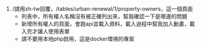1. /請用zh-tw回覆，/tables/urban-renewal/1/property-owners，這一個頁面
    - 列表中，所有權人名稱沒有被正確列出來，幫我確認一下是哪邊的問題
    - 新增所有權人的頁面，會跑api並載入資料，載入過程中幫我加入動畫，載入完才讓人使用表單
    - 請不要用本地php啟用，這是docker環境的專案

